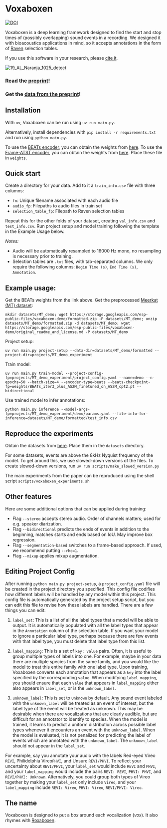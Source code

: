 # Voxaboxen

[![DOI](https://zenodo.org/badge/617502083.svg)](https://zenodo.org/badge/latestdoi/617502083)

Voxaboxen is a deep learning framework designed to find the start and stop times of (possibly overlapping) sound events in a recording. We designed it with bioacoustics applications in mind, so it accepts annotations in the form of [Raven](https://ravensoundsoftware.com/software/raven-lite/) selection tables.

If you use this software in your research, please [cite it](CITATION.cff).

![19_AL_Naranja_1025_detect](https://github.com/earthspecies/voxaboxen/assets/72874445/c69439c8-509b-4732-8d69-3bb38658ec9a)

### Read the [preprint](https://arxiv.org/pdf/2503.02389)!
### Get the [data from the preprint](https://zenodo.org/records/15507508)!

## Installation

With `uv`, Voxaboxen can be run using `uv run main.py`.

Alternatively, install dependencies with `pip install -r requirements.txt` and run using `python main.py`.

To use the [BEATs encoder](https://arxiv.org/abs/2212.09058), you can obtain the weights from [here](https://1drv.ms/u/s!AqeByhGUtINrgcpj8ujXH1YUtxooEg?e=E9Ncea). To use the [Frame-ATST encoder](https://arxiv.org/abs/2306.04186), you can obtain the weights from [here](https://drive.google.com/file/d/1bGJSZWlAIIJ6GL5Id5dW0PTB72DL-QDQ/view?usp=sharing). Place these file in `weights`.

## Quick start

Create a directory for your data. Add to it a `train_info.csv` file with three columns:

- `fn`: Unique filename associated with each audio file
- `audio_fp`: Filepaths to audio files in train set
- `selection_table_fp`: Filepath to Raven selection tables

Repeat this for the other folds of your dataset, creating `val_info.csv` and `test_info.csv`. Run project setup and model training following the template in the Example Usage below.

*Notes:*
- Audio will be automatically resampled to 16000 Hz mono, no resampling is necessary prior to training.
- Selection tables are `.txt` files, with tab-separated columns. We only require the following columns: `Begin Time (s)`, `End Time (s)`, `Annotation`.

## Example usage:

Get the BEATs weights from the link above. Get the preprocessed [Meerkat (MT) dataset](https://zenodo.org/record/6012310):

`mkdir datasets/MT_demo; wget https://storage.googleapis.com/esp-public-files/voxaboxen-demo/formatted.zip -P datasets/MT_demo; unzip datasets/MT_demo/formatted.zip -d datasets/MT_demo; wget https://storage.googleapis.com/esp-public-files/voxaboxen-demo/original_readme_and_license.md -P datasets/MT_demo`

Project setup:

`uv run main.py project-setup --data-dir=datasets/MT_demo/formatted --project-dir=projects/MT_demo_experiment`

Train model:

`uv run main.py train-model --project-config-fp=projects/MT_demo_experiment/project_config.yaml --name=demo --n-epochs=50 --batch-size=4 --encoder-type=beats --beats-checkpoint-fp=weights/BEATs_iter3_plus_AS2M_finetuned_on_AS2M_cpt2.pt --bidirectional`

Use trained model to infer annotations:

`python main.py inference --model-args-fp=projects/MT_demo_experiment/demo/params.yaml --file-info-for-inference=datasets/MT_demo/formatted/test_info.csv`

## Reproduce the experiments

Obtain the datasets from [here](https://zenodo.org/records/15507508). Place them in the `datasets` directory.

For some datasets, events are above the 8kHz Nyquist frequency of the model. To get around this, we use slowed-down versions of the files. To create slowed-down versions, run `uv run scripts/make_slowed_version.py`

The main experiments from the paper can be reproduced using the shell script `scripts/voxaboxen_experiments.sh`

## Other features

Here are some additional options that can be applied during training:

- Flag `--stereo` accepts stereo audio. Order of channels matters; used for e.g. speaker diarization.
- Flag `--bidirectional` predicts the ends of events in addition to the beginning, matches starts and ends based on IoU. May improve box regression.
- Flag `--segmentation-based` switches to a frame-based approach. If used, we recommend putting `--rho=1`.
- Flag `--mixup` applies mixup augmentation.

## Editing Project Config

After running `python main.py project-setup`, a `project_config.yaml` file will be created in the project directory you specified. This config file codifies how different labels will be handled by any model within this project. This config file is automatically generated by the project setup script, but you can edit this file to revise how these labels are handled. There are a few things you can edit:

1. `label_set`: This is a list of all the label types that a model will be able to output. It is automatically populated with all the label types that appear in the `Annotation` column of the selection table. If you want your model to ignore a particular label type, perhaps because there are few events with that label type, you must delete that label type from this list.

2. `label_mapping`: This is a set of `key: value` pairs. Often, it is useful to group multiple types of labels into one. For example, maybe in your data there are multiple species from the same family, and you would like the model to treat this entire family with one label type. Upon training, Voxaboxen converts each annotation that appears as a `key` into the label specified by the corresponding `value`. When modifying `label_mapping`, you should ensure that each `value` that appears in `label_mapping` either also appears in `label_set`, or is the `unknown_label`.

3. `unknown_label`: This is set to `Unknown` by default. Any sound event labeled with the `unknown_label` will be treated as an event of interest, but the label type of the event will be treated as unknown. This may be desirable when there are vocalizations that are clearly audible, but are difficult for an annotator to identify to species. When the model is trained, it learns to predict a uniform distribution across possible label types whenever it encounters an event with the `unknown_label`. When the model is evaluated, it is not penalized for predicting the label of events which are annotated with the `unknown_label`. The `unknown_label` should not appear in the `label_set`.

For example, say you annotate your audio with the labels Red-eyed Vireo `REVI`, Philidelphia Vireo`PHVI`, and Unsure `REVI/PHVI`. To reflect your uncertainty about `REVI/PHVI`, your `label_set` would include `REVI` and `PHVI`, and your `label_mapping` would include the pairs `REVI: REVI`, `PHVI: PHVI`, and `REVI/PHVI: Unknown`. Alternatively, you could group both types of Vireo together by making your `label_set` only include `Vireo`, and your `label_mapping` include `REVI: Vireo`, `PHVI: Vireo`, `REVI/PHVI: Vireo`.

## The name

Voxaboxen is designed to put a *box* around each vocalization (*vox*). It also rhymes with [Roxaboxen](https://www.thriftbooks.com/w/roxaboxen_alice-mclerran/331707/).
